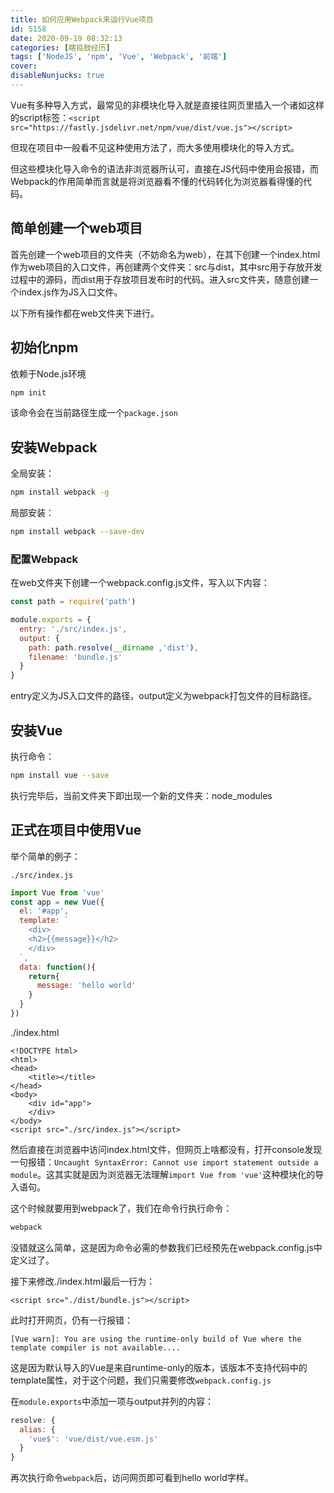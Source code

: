 ```yaml
---
title: 如何应用Webpack来运行Vue项目
id: 5158
date: 2020-09-19 08:32:13
categories: [瞎捣鼓经历]
tags: ['NodeJS', 'npm', 'Vue', 'Webpack', '前端']
cover: 
disableNunjucks: true
---
```


Vue有多种导入方式，最常见的非模块化导入就是直接往网页里插入一个诸如这样的script标签：`<script src="https://fastly.jsdelivr.net/npm/vue/dist/vue.js"></script>`

但现在项目中一般看不见这种使用方法了，而大多使用模块化的导入方式。


但这些模块化导入命令的语法非浏览器所认可，直接在JS代码中使用会报错，而Webpack的作用简单而言就是将浏览器看不懂的代码转化为浏览器看得懂的代码。


## 简单创建一个web项目


首先创建一个web项目的文件夹（不妨命名为web），在其下创建一个index.html作为web项目的入口文件，再创建两个文件夹：src与dist，其中src用于存放开发过程中的源码，而dist用于存放项目发布时的代码。进入src文件夹，随意创建一个index.js作为JS入口文件。


以下所有操作都在web文件夹下进行。


## 初始化npm


依赖于Node.js环境

```bash
npm init
```

该命令会在当前路径生成一个`package.json`


## 安装Webpack


全局安装：

```bash
npm install webpack -g
```

局部安装：

```bash
npm install webpack --save-dev
```

### 配置Webpack


在web文件夹下创建一个webpack.config.js文件，写入以下内容：

```js
const path = require('path')

module.exports = {
  entry: './src/index.js',
  output: {
    path: path.resolve(__dirname ,'dist'),
    filename: 'bundle.js'
  }
}
```

entry定义为JS入口文件的路径，output定义为webpack打包文件的目标路径。


## 安装Vue


执行命令：

```bash
npm install vue --save
```

执行完毕后，当前文件夹下即出现一个新的文件夹：node_modules


## 正式在项目中使用Vue


举个简单的例子：

`./src/index.js`

```js
import Vue from 'vue'
const app = new Vue({
  el: '#app',
  template: `
    <div>
	<h2>{{message}}</h2>
    </div>
  `,
  data: function(){
    return{
      message: 'hello world'
    }
  }
})
```

./index.html



```markup
<!DOCTYPE html>
<html>
<head>
	<title></title>
</head>
<body>
    <div id="app">
    </div>
</body>
<script src="./src/index.js"></script>
```

然后直接在浏览器中访问index.html文件，但网页上啥都没有，打开console发现一句报错：`Uncaught SyntaxError: Cannot use import statement outside a module`。这其实就是因为浏览器无法理解`import Vue from 'vue'`这种模块化的导入语句。


这个时候就要用到webpack了，我们在命令行执行命令：

```bash
webpack
```

没错就这么简单，这是因为命令必需的参数我们已经预先在webpack.config.js中定义过了。


接下来修改./index.html最后一行为：

```markup
<script src="./dist/bundle.js"></script>
```

此时打开网页，仍有一行报错：

```raw
[Vue warn]: You are using the runtime-only build of Vue where the template compiler is not available....
```

这是因为默认导入的Vue是来自runtime-only的版本，该版本不支持代码中的template属性，对于这个问题，我们只需要修改`webpack.config.js`


在`module.exports`中添加一项与output并列的内容：

```js
resolve: {
  alias: {
    'vue$': 'vue/dist/vue.esm.js'
  }
}
```

再次执行命令`webpack`后，访问网页即可看到hello world字样。
